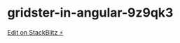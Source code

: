 # gridster-in-angular-9z9qk3

[Edit on StackBlitz ⚡️](https://stackblitz.com/edit/gridster-in-angular-9z9qk3)